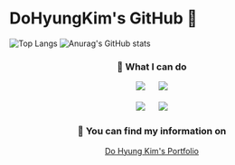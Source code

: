 # DoHyungKim's GitHub 👋

![Top Langs](https://github-readme-stats.vercel.app/api/top-langs/?username=wjp229&layout=compact&theme=vue)﻿
![Anurag's GitHub stats](https://github-readme-stats.vercel.app/api?username=wjp229&show_icons=true&theme=vue)

<div align = "center">
<h3>🌱 What I can do</h3>
<img src="https://img.shields.io/badge/C++-00599C?style=flat&logo=cplusplus&logoColor=white"/>
  &nbsp;&nbsp;&nbsp;&nbsp;
 <img src="https://img.shields.io/badge/C%23-239120?style=flat&logo=csharp&logoColor=white"/>

<br>
<br>

<img src="https://img.shields.io/badge/Unreal-0E1128?style=flat&logo=unrealengine&logoColor=white"/>
 &nbsp;&nbsp;&nbsp;&nbsp;
 <img src="https://img.shields.io/badge/Unity-FFFFFF?style=flat&logo=unrealengine&logoColor=black"/>

 <h3>🌱 You can find my information on </h3>
 
[Do Hyung Kim's Portfolio](https://kdh229.notion.site/About-DoHyung-Kim-d6aa33b20af14579b8c4666ea5abe429?pvs=4)
 </div>
 
<!--
**wjp229/wjp229** is a ✨ _special_ ✨ repository because its `README.md` (this file) appears on your GitHub profile.

Here are some ideas to get you started:

- 🔭 I’m currently working on ...
- 
- 👯 I’m looking to collaborate on ...
- 🤔 I’m looking for help with ...
- 💬 Ask me about ...
- 📫 How to reach me: ...
- 😄 Pronouns: ...
- ⚡ Fun fact: ...
-->
